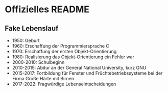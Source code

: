 # Offizielles README 

## Fake Lebenslauf

* 1950: Geburt
* 1960: Erschaffung der Programmiersprache C
* 1970: Erschaffung der ersten Objekt-Orientierung
* 1980: Realisierung das Objekt-Orientierung ein Fehler war
* 2000-2010: Schulbeginn
* 2010-2015: Abitur an der General National University, kurz GNU
* 2015-2017: Fortbildung für Fenster und Früchtebetriebssysteme bei der Firma Große Härte mit Birnen
* 2017-2022: Fragwürdige Lebenseintscheidungen